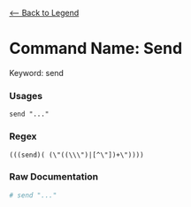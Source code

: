 [<-- Back to Legend](../legend.md)

# Command Name: Send
Keyword: send

### Usages
```
send "..."
```

### Regex
```regexp
(((send)( (\"((\\\")|[^\"])+\"))))
```

### Raw Documentation
```yml
# send "..."
```
